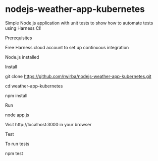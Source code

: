 # nodejs-weather-app-kubernetes
Simple Node.js application with unit tests to show how to automate tests using Harness CI!

Prerequisites

Free Harness cloud account to set up continuous integration

Node.js installed

Install

git clone https://github.com/rwirba/nodejs-weather-app-kubernetes.git

cd weather-app-kubernetes

npm install

Run

node app.js

Visit http://localhost:3000 in your browser

Test

To run tests

npm test
